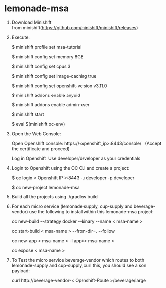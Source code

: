 # lemonade-msa


1. Download Minishift from minishift(https://github.com/minishift/minishift/releases)

2. Execute:
	
	$ minishift profile set msa-tutorial

	$ minishift config set memory 8GB

	$ minishift config set cpus 3

	$ minishift config set image-caching true

	$ minishift config set openshift-version v3.11.0

	$ minishift addons enable anyuid
	
	$ minishift addons enable admin-user

	$ minishift start

	$ eval $(minishift oc-env)



3. Open the Web Console:

     Open Openshift console: https://<openshift_ip>:8443/console/
      (Accept the certificate and proceed)
     
      Log in Openshift 
	Use developer/developer as your credentials


4. Login to Openshift using the OC CLI and create a project:

    $ oc login < Openshift IP >:8443 -u developer -p developer

	$ oc new-project lemonade-msa


5. Build all the projects using ./gradlew build

6. For each micro service (lemonade-supply, cup-supply and beverage-vendor) use the following to install within this lemonade-msa project:

	oc new-build --strategy docker --binary --name < msa-name >

	oc start-build < msa-name > --from-dir=. --follow

	oc new-app < msa-name > -l app=< msa-name >

	oc expose < msa-name >


7.  To Test the micro service beverage-vendor which routes to both lemonade-supply and cup-supply, curl this, you should see a son payload:

	curl http://beverage-vendor-< Openshift-Route >/beverage/large


        











